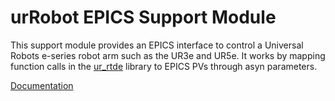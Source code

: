 # urRobot EPICS Support Module
This support module provides an EPICS interface to control a Universal
Robots e-series robot arm such as the UR3e and UR5e. It works by mapping function calls in the
[ur_rtde](https://gitlab.com/sdurobotics/ur_rtde) library to EPICS PVs through asyn parameters.

[Documentation](https://bcda-aps.github.io/urRobot/)
